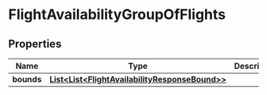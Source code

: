 # FlightAvailabilityGroupOfFlights

## Properties
Name | Type | Description | Notes
------------ | ------------- | ------------- | -------------
**bounds** | [**List&lt;List&lt;FlightAvailabilityResponseBound&gt;&gt;**](List.md) |  |  [optional]
